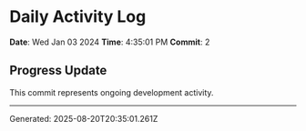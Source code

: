 # Daily Activity Log

**Date**: Wed Jan 03 2024
**Time**: 4:35:01 PM
**Commit**: 2

## Progress Update

This commit represents ongoing development activity.

---
Generated: 2025-08-20T20:35:01.261Z
